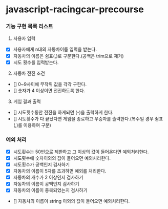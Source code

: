 # javascript-racingcar-precourse

### 기능 구현 목록 리스트

1. 사용자 입력

- [x] 사용자에게 n대의 자동차이름 입력을 받는다.
- [x] 자동차의 이름은 쉼표(,)로 구분한다.(공백은 trim으로 제거)
- [x] 시도 횟수를 입력받는다.

2. 자동차 전진 조건

- [] 0~9사이에 무작위 값을 각각 구한다.
- [] 숫자가 4 이상이면 전진하도록 한다.

3. 게임 결과 출력

- [] 시도횟수동안 전진을 하게되면 (-)을 출력하게 한다.
- [] 시도횟수가 다 끝났다면 게임을 종료하고 우승자를 출력한다.(복수일 경우 쉼표(,)를 이용하여 구분)

### 예외 처리

- [x] 시도횟수는 50번으로 제한하고 그 이상의 값이 들어온다면 예외처리한다.
- [x] 시도횟수에 숫자이외의 값이 들어오면 예외처리한다.
- [x] 시도횟수가 공백인지 검사하기
- [x] 자동차의 이름이 5자를 초과하면 예외를 처리한다.
- [x] 자동차의 개수가 2 이상인지 검사하기
- [x] 자동차의 이름이 공백인지 검사하기
- [x] 자동차의 이름이 중복되었는지 검사하기
- [] 자동차의 이름이 string 이외의 값이 들어오면 예외처리한다.
